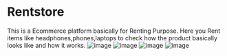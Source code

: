 # Rentstore
This is a Ecommerce platform basically for Renting Purpose. Here you Rent items like headphones,phones,laptops to check how the product basically looks like and how it works.
![image](https://github.com/imishbhardwaj/Rentstore/assets/108951863/f0748af4-d3cb-44c0-82a4-605a04828715)
![image](https://github.com/imishbhardwaj/Rentstore/assets/108951863/44d6afc4-4252-4c05-a555-e2eb2cf17ae9)
![image](https://github.com/imishbhardwaj/Rentstore/assets/108951863/eca278dc-c732-441c-aa1a-2d72ff142cf2)
![image](https://github.com/imishbhardwaj/Rentstore/assets/108951863/df79a0ba-2b99-474b-8adc-10a6a96f3ff9)
